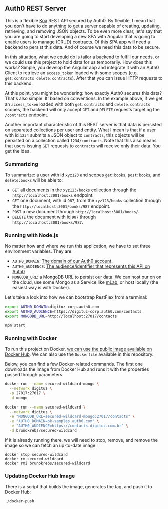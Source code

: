 ## Auth0 REST Server

This is a flexible [Koa](koajs.com) REST API secured by Auth0. By flexible, I mean that you don't have to do anything to
get a server capable of creating, updating, retrieving, and removing JSON objects. To be even more clear, let's say that
you are going to start developing a new SPA with Angular that is going to enable users to manage (CRUD) contracts. Of
this SPA app will need a backend to persist this data. And of course we need this data to be secure.

In this situation, what we could do is tailor a backend to fulfill our needs, or we could use this project to hold data
for us temporarily. How does this works? Simple, you develop the Angular app and integrate it with an Auth0 Client to
retrieve an `access_token` loaded with some scopes (e.g. `get:contracts delete:contracts`). After that you can issue
HTTP requests to this backend.

At this point, you might be wondering: how exactly Auth0 secures this data? That's also simple. It' based on conventions.
In the example above, if we get an `access_token` loaded with both `get:contracts` and `delete:contracts` scopes, the
backend will only accept `GET` and `DELETE` requests targeting the `/contracts` endpoint.

Another important characteristic of this REST server is that data is persisted on separated collections per user and entity.
What I mean is that if a user with id `1234` submits a JSON object to `contracts`, this objects will be persisted on a
collection called `1234/contracts`. Note that this also means that users issuing `GET` requests to `contracts` will
receive only their data. You get the idea.

### Summarizing

To summarize: a user with id `xyz123` and scopes `get:books`, `post:books`, and `delete:books` will be able to:

- `GET` all documents in the `xyz123/books` collection through the `http://localhost:3001/books` endpoint.
- `GET` one document, with id `987`, from the `xyz123/books` collection through the `http://localhost:3001/books/987` endpoint.
- `POST` a new document through `http://localhost:3001/books/`.
- `DELETE` the document with id `987` through `http://localhost:3001/books/987`.

### Running with Node.js

No matter how and where we run this application, we have to set three environment variables. They are:

- `AUTH0_DOMAIN`: [The domain of our Auth0 account](https://manage.auth0.com/).
- `AUTH0_AUDIENCE`: [The audience/identifier that represents this API on Auth0](https://manage.auth0.com/#/apis)
- `MONGODB_URL`: a MongoDB URL to persist our data. We can host our on on the cloud, use some Mongo as a Service like [mLab](https://mlab.com/),
or host locally (the easiest way is with Docker).

Let's take a look into how we can bootstrap RestFlex from a terminal:

```bash
export AUTH0_DOMAIN=digituz-corp.auth0.com
export AUTH0_AUDIENCE=https://digituz-corp.auth0.com/contacts
export MONGODB_URL=http://localhost:27017/contacts

npm start
```

### Running with Docker

To run this project on Docker, [we can use the public image available on Docker Hub](https://hub.docker.com/r/brunokrebs/secured-wildcard/).
We can also use the `Dockerfile` available in this repository.

Below, you can find a few Docker-related commands. The first one downloads the image from Docker Hub and runs it with the
properties passed through parameters.

```bash
docker run --name secured-wildcard-mongo \
  --network digituz \
  -p 27017:27017 \
  -d mongo

docker run --name secured-wildcard \
  --network digituz \
  -e "MONGODB_URL=secured-wildcard-mongo:27017/contacts" \
  -e "AUTH0_DOMAIN=bk-samples.auth0.com" \
  -e "AUTH0_AUDIENCE=https://contacts.digituz.com.br" \
  -d brunokrebs/secured-wildcard
```

If it is already running there, we will need to stop, remove, and remove the image so we can fetch an up-to-date image:

```
docker stop secured-wildcard
docker rm secured-wildcard
docker rmi brunokrebs/secured-wildcard
```

### Updating Docker Hub Image

There is a script that builds the image, generates the tag, and push it to Docker Hub:

```bash
./docker-push
```
